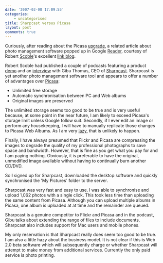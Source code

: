 ```yaml
---
date: '2007-03-08 17:09:55'
categories:
    - uncategorised
title: Sharpcast versus Picasa
layout: post
comments: true
---
```


Curiously, after reading about the Picasa
[upgrade](http://www.nbrightside.com/blog/2007/03/08/picasa-web-albums-upgraded-to-1gb/),
a related article about photo management software popped up in Google
[Reader](http://www.nbrightside.com/blog/2007/02/18/resisting-the-lure-of-google-reader/),
courtesy of Robert [Scoble](http://scobleizer.com/)'s excellent [link
blog](http://www.google.com/reader/shared/14480565058256660224).

Robert Scoble had published a couple of podcasts featuring a product
[demo](http://www.podtech.net/home/technology/2313/sharpcast-demo-brings-simple-way-to-manage-photos)
and an
[interview](http://www.podtech.net/home/technology/2312/talking-about-web-20-photo-and-file-sync)
with Gibu Thomas, CEO of [Sharpcast](https://www.sharpcast.com/).
Sharpcast is yet another photo management software tool and appears to
offer a number of advantages over [Picasa](http://picasa.google.com/):

-   Unlimited free storage
-   Automatic synchronisation between PC and Web albums
-   Original images are preserved

The unlimited storage seems too good to be true and is very useful
because, at some point in the near future, I am likely to exceed
Picasa's storage limit unless Google follow suit.
Secondly, if I ever edit an image or perform any housekeeping, I will
have to manually replicate those changes to Picasa Web Albums. As I am
very
[lazy](http://www.nbrightside.com/blog/2006/01/27/unix-for-lazy-people/),
that is unlikely to happen.

Finally, I have always presumed that Flickr and Picasa are compressing
the images to degrade the quality of my professional photographs to save
space and bandwidth. However, that is fine as you get what you pay for
and I am paying nothing. Obviously, it is preferable to have the
original, unmodified image available without having to continually burn
another CD/DVD.

So I signed up for Sharpcast, downloaded the desktop software and
quickly synchronised the 'My Pictures' folder to the server.

Sharpcast was very fast and easy to use. I was able to synchronise and
upload 1,062 photos with a single click. This took less time than
uploading the same content from Picasa. Although you can upload multiple
albums in Picasa, one album is uploaded at at time and the remainder are
queued.

Sharpcast is a genuine competitor to Flickr and Picasa and in the
podcast, Gibu talks about extending the range of files to include
documents. Sharpcast also includes support for Mac users and mobile
phones.

My only reservation is that Sharpcast really does seem too good to be
true. I am also a little hazy about the business model. It is not clear
if this is Web 2.0 beta software which will subsequently charge or
whether Sharpcast will attempt to make money from additional services.
Currently the only paid service is photo printing.

